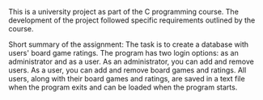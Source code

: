 This is a university project as part of the C programming course. The development of the project followed specific requirements outlined by the course.

Short summary of the assignment: 
The task is to create a database with users' board game ratings. The program has two login options: as an administrator and as a user. As an administrator, you can add and remove users. 
As a user, you can add and remove board games and ratings. All users, along with their board games and ratings, are saved in a text file when the program exits and can be loaded when the program starts.







